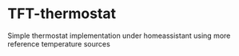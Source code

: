 # TFT-thermostat
Simple thermostat implementation under homeassistant using more reference temperature sources 
